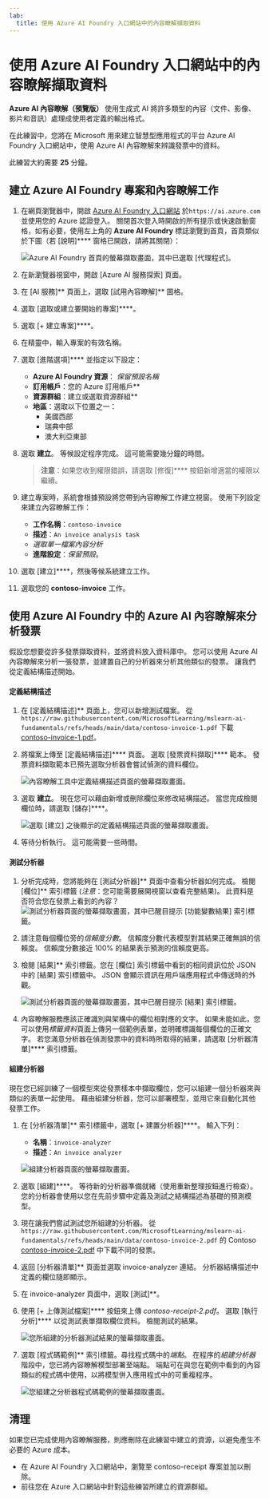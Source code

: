 ```yaml
---
lab:
  title: 使用 Azure AI Foundry 入口網站中的內容瞭解擷取資料
---
```


# 使用 Azure AI Foundry 入口網站中的內容瞭解擷取資料

**Azure AI 內容瞭解（預覽版）** 使用生成式 AI 將許多類型的內容（文件、影像、影片和音訊）處理成使用者定義的輸出格式。

在此練習中，您將在 Microsoft 用來建立智慧型應用程式的平台 Azure AI Foundry 入口網站中，使用 Azure AI 內容瞭解來辨識發票中的資料。 

此練習大約需要 **25** 分鐘。

## 建立 Azure AI Foundry 專案和內容瞭解工作

1. 在網頁瀏覽器中，開啟 [Azure AI Foundry 入口網站](https://ai.azure.com) 於`https://ai.azure.com` 並使用您的 Azure 認證登入。 關閉首次登入時開啟的所有提示或快速啟動窗格，如有必要，使用左上角的 **Azure AI Foundry** 標誌瀏覽到首頁，首頁類似於下圖（若 [說明]**** 窗格已開啟，請將其關閉）：

    ![Azure AI Foundry 首頁的螢幕擷取畫面，其中已選取 [代理程式]。](./media/azure-ai-foundry-home-page.png)

1. 在新瀏覽器視窗中，開啟 [Azure AI 服務探索] 頁面[](https://ai.azure.com/explore/aiservices)。

1. 在 [AI 服務]** 頁面上，選取 [試用內容瞭解]** 圖格。

1. 選取 [選取或建立要開始的專案]****。 

1. 選取 [+ 建立專案]****。

1. 在精靈中，輸入專案的有效名稱。 

1. 選取 [進階選項]**** 並指定以下設定：
    - **Azure AI Foundry 資源**： *保留預設名稱*
    - **訂用帳戶**：您的 Azure 訂用帳戶**
    - **資源群組**：建立或選取資源群組**
    - **地區**：選取以下位置之一：
        * 美國西部
        * 瑞典中部
        * 澳大利亞東部

1. 選取 **建立**。 等候設定程序完成。 這可能需要幾分鐘的時間。

    >**注意**：如果您收到權限錯誤，請選取 [修復]**** 按鈕新增適當的權限以繼續。

1. 建立專案時，系統會根據預設將您帶到內容瞭解工作建立視窗。 使用下列設定來建立內容瞭解工作：
    - **工作名稱**：`contoso-invoice`
    - **描述**：`An invoice analysis task`
    - *選取單一檔案內容分析*
    - **進階設定**：*保留預設*。

1. 選取 [建立]****，然後等候系統建立工作。 

1. 選取您的 **contoso-invoice** 工作。 

## 使用 Azure AI Foundry 中的 Azure AI 內容瞭解來分析發票 

假設您想要從許多發票擷取資料，並將資料放入資料庫中。 您可以使用 Azure AI 內容瞭解來分析一張發票，並建置自己的分析器來分析其他類似的發票。 讓我們從定義結構描述開始。

#### 定義結構描述 

1. 在 [定義結構描述]** 頁面上，您可以新增測試檔案。 從 `https://raw.githubusercontent.com/MicrosoftLearning/mslearn-ai-fundamentals/refs/heads/main/data/contoso-invoice-1.pdf` 下載 [contoso-invoice-1.pdf](https://raw.githubusercontent.com/MicrosoftLearning/mslearn-ai-fundamentals/refs/heads/main/data/contoso-invoice-1.pdf)。 

1. 將檔案上傳至 [定義結構描述]**** 頁面。 選取 [發票資料擷取]**** 範本。 發票資料擷取範本已預先選取分析器會嘗試偵測的資料欄位。 

    ![內容瞭解工具中定義結構描述頁面的螢幕擷取畫面。](./media/content-understanding/define-schema.png)

1. 選取 **建立**。 現在您可以藉由新增或刪除欄位來修改結構描述。 當您完成檢閱欄位時，請選取 [儲存]****。

    ![選取 [建立] 之後顯示的定義結構描述頁面的螢幕擷取畫面。](./media/content-understanding/define-schema-2.png)

1. 等待分析執行。 這可能需要一些時間。

#### 測試分析器 

1. 分析完成時，您將能夠在 [測試分析器]** 頁面中查看分析器如何完成。 檢閱 [欄位]** 索引標籤 (*注意*：您可能需要展開視窗以查看完整結果)。 此資料是否符合您在發票上看到的內容？ 
    ![測試分析器頁面的螢幕擷取畫面，其中已醒目提示 [功能變數結果] 索引標籤。](./media/content-understanding/test-analyzer-fields.png)

1. 請注意每個欄位旁的*信賴度分數*。 信賴度分數代表模型對其結果正確無誤的信賴度。 信賴度分數接近 100% 的結果表示預測的信賴度更高。

1. 檢閱 [結果]** 索引標籤。您在 [欄位] 索引標籤中看到的相同資訊位於 JSON 中的 [結果] 索引標籤中。 JSON 會顯示資訊在用戶端應用程式中傳送時的外觀。 

    ![測試分析器頁面的螢幕擷取畫面，其中已醒目提示 [結果] 索引標籤。](./media/content-understanding/test-analyzer-result.png)

1. 內容瞭解服務應該正確識別與架構中的欄位相對應的文字。 如果未能如此，您可以使用*標籤資料*頁面上傳另一個範例表單，並明確標識每個欄位的正確文字。 若您滿意分析器在偵測發票中的資料時所取得的結果，請選取 [分析器清單]**** 索引標籤。 

#### 組建分析器 

現在您已經訓練了一個模型來從發票樣本中擷取欄位，您可以組建一個分析器來與類似的表單一起使用。 藉由組建分析器，您可以部署模型，並用它來自動化其他發票工作。

1. 在 [分析器清單]** 索引標籤中，選取 [+ 建置分析器]****。 輸入下列： 
    - **名稱**：`invoice-analyzer`
    - **描述**：`An invoice analyzer`

    ![組建分析器頁面的螢幕擷取畫面。](./media/content-understanding/build-analyzer.png)

1. 選取 [組建]****。 等待新的分析器準備就緒（使用重新整理按鈕進行檢查）。 您的分析器會使用以您在先前步驟中定義及測試之結構描述為基礎的預測模型。 
1. 現在讓我們嘗試測試您所組建的分析器。 從 `https://raw.githubusercontent.com/MicrosoftLearning/mslearn-ai-fundamentals/refs/heads/main/data/contoso-invoice-2.pdf` 的 Contoso [contoso-invoice-2.pdf](https://raw.githubusercontent.com/MicrosoftLearning/mslearn-ai-fundamentals/refs/heads/main/data/contoso-invoice-2.pdf) 中下載不同的發票。
1. 返回 [分析器清單]** 頁面並選取 invoice-analyzer 連結。 分析器結構描述中定義的欄位隨即顯示。
1. 在 invoice-analyzer 頁面中，選取 [測試]**。
1. 使用 [+ 上傳測試檔案]**** 按鈕來上傳 *contoso-receipt-2.pdf*。 選取 [執行分析]**** 以從測試表單擷取欄位資料。 檢閱測試的結果。

    ![您所組建的分析器測試結果的螢幕擷取畫面。](./media/content-understanding/build-analyzer-2.png)

1. 選取 [程式碼範例]** 索引標籤。尋找程式碼中的*端點*。 在程序的*組建分析器*階段中，您已將內容瞭解模型部署至端點。 端點可在與您在範例中看到的內容類似的程式碼中使用，以將模型併入應用程式中的可重複程序。  

    ![您組建之分析器程式碼範例的螢幕擷取畫面。](./media/content-understanding/code-example.png)

## 清理

如果您已完成使用內容瞭解服務，則應刪除在此練習中建立的資源，以避免產生不必要的 Azure 成本。

- 在 Azure AI Foundry 入口網站中，瀏覽至 contoso-receipt 專案並加以刪除。
- 前往您在 Azure 入口網站中針對這些練習所建立的資源群組。
